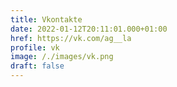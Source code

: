 ```yaml
---
title: Vkontakte
date: 2022-01-12T20:11:01.000+01:00
href: https://vk.com/ag__la
profile: vk
image: /./images/vk.png
draft: false
---
```


